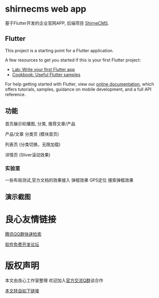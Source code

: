 # shirnecms web app

基于Flutter开发的企业官网APP, 后端项目 [ShirneCMS](http://u.720life.cn/g/2e71d0f0a5c601172267ba20d3a43c6e6e9cc86bc7d4252d51e8802a43abefcc529a1ed4bb8aeb31022f45f6c1803b4e).

## Flutter

This project is a starting point for a Flutter application.

A few resources to get you started if this is your first Flutter project:

- [Lab: Write your first Flutter app](http://u.720life.cn/g/4cd6146d4fc4d164285c15e9569bb651a00e3b981eec71fdf01428f70f722f6cf88b24a3ccd31b11fb7a25e9a92aa0c5)
- [Cookbook: Useful Flutter samples](http://u.720life.cn/g/4cd6146d4fc4d164285c15e9569bb65103da9bb231b562cc5760886d910a2984a814224811d216542eef2a7e1abc80e3)

For help getting started with Flutter, view our
[online documentation](http://u.720life.cn/g/4cd6146d4fc4d164285c15e9569bb651ef3e8b3b07bbe3f51146d1fa7bf22c29), which offers tutorials,
samples, guidance on mobile development, and a full API reference.


## 功能

首页展示轮播图, 分类, 推荐文章/产品

产品/文章  分类页 (模块首页)

列表页 (分类切换，无限加载)

详情页 (Sliver滚动效果)

### 实验室 

一些布局测试,官方文档的效果接入  弹框效果 GPS定位  搜索弹框效果


## 演示截图



 # 良心友情链接

[腾讯QQ群快速检索](http://u.720life.cn/s/8cf73f7c)

[软件免费开发论坛](http://u.720life.cn/s/bbb01dc0)

# 版权声明 

本文由良心工作室整理 欢迎加入[官方交流Q群](https://u.720life.cn/s/f2316816)谈合作

[本文转自如下链接](http://u.720life.cn/g/2e71d0f0a5c601172267ba20d3a43c6e92f9f23d383c030b5f293faf3111aa0390187c2e00f154a4079945f72ce6ebd647cbc69b03ca285c16af0e585473f9c2)